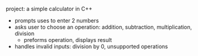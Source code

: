 project: a simple calculator in C++
- prompts uses to enter 2 numbers
- asks user to choose an operation: addition, subtraction, multiplication, division
	- preforms operation, displays result
- handles invalid inputs: division by 0, unsupported operations